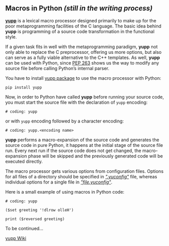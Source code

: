 ## Macros in Python _(still in the writing process)_

[**yupp**](https://github.com/in4lio/yupp/) is a lexical macro processor
designed primarily to make up for the poor metaprogramming facilities of
the C language. The basic idea behind **yupp** is programming of a source
code transformation in the functional style.

If a given task fits in well with the metaprogramming paradigm, **yupp** not
only able to replace the C preprocessor, offering us more options, but also
can serve as a fully viable alternative to the C++ templates. As well,
**yupp** can be used with Python, since 
[PEP 263](https://www.python.org/dev/peps/pep-0263/) shows us the way to
modify any source file before calling Python’s internal parser.

You have to install [yupp package](https://pypi.python.org/pypi/yupp/)
to use the macro processor with Python:

    pip install yupp

Now, in order to Python have called **yupp** before running your source code,
you must start the source file with the declaration of `yupp` encoding:

    # coding: yupp

or with `yupp` encoding followed by a character encoding:

    # coding: yupp.<encoding name>

**yupp** performs a macro-expansion of the source code and generates the
source code in pure Python, it happens at the initial stage of the source
file run. Every next run if the source code does not get changed, the
macro-expansion phase will be skipped and the previously generated code will
be executed directly.

The macro processor gets various options from configuration files. Options
for all files of a directory should be specified in
[_".yuconfig"_](../../../blob/master/eg/.yuconfig) file, whereas individual
options for a single file in
[_"file.yuconfig"_](../../../blob/master/eg/dict.yuconfig).

Here is a small example of using macros in Python code:

    # coding: yupp

    ($set greeting '!dlrow olleH')

    print ($reversed greeting)

To be continued...

[yupp Wiki](https://github.com/in4lio/yupp/wiki/)
